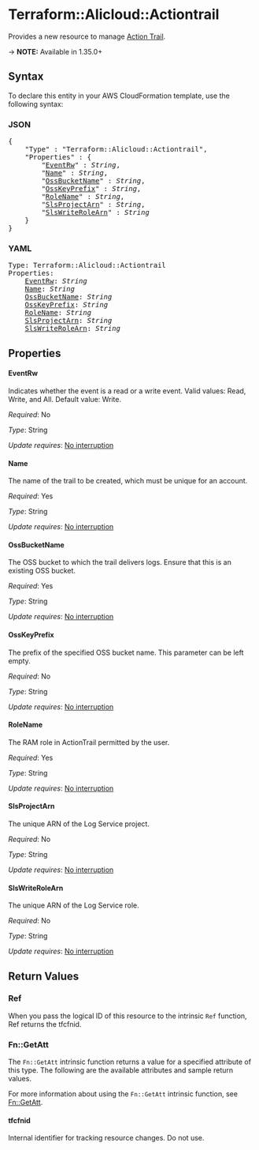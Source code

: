 # Terraform::Alicloud::Actiontrail

Provides a new resource to manage [Action Trail](https://www.alibabacloud.com/help/doc-detail/28804.htm).

-> **NOTE:** Available in 1.35.0+

## Syntax

To declare this entity in your AWS CloudFormation template, use the following syntax:

### JSON

<pre>
{
    "Type" : "Terraform::Alicloud::Actiontrail",
    "Properties" : {
        "<a href="#eventrw" title="EventRw">EventRw</a>" : <i>String</i>,
        "<a href="#name" title="Name">Name</a>" : <i>String</i>,
        "<a href="#ossbucketname" title="OssBucketName">OssBucketName</a>" : <i>String</i>,
        "<a href="#osskeyprefix" title="OssKeyPrefix">OssKeyPrefix</a>" : <i>String</i>,
        "<a href="#rolename" title="RoleName">RoleName</a>" : <i>String</i>,
        "<a href="#slsprojectarn" title="SlsProjectArn">SlsProjectArn</a>" : <i>String</i>,
        "<a href="#slswriterolearn" title="SlsWriteRoleArn">SlsWriteRoleArn</a>" : <i>String</i>
    }
}
</pre>

### YAML

<pre>
Type: Terraform::Alicloud::Actiontrail
Properties:
    <a href="#eventrw" title="EventRw">EventRw</a>: <i>String</i>
    <a href="#name" title="Name">Name</a>: <i>String</i>
    <a href="#ossbucketname" title="OssBucketName">OssBucketName</a>: <i>String</i>
    <a href="#osskeyprefix" title="OssKeyPrefix">OssKeyPrefix</a>: <i>String</i>
    <a href="#rolename" title="RoleName">RoleName</a>: <i>String</i>
    <a href="#slsprojectarn" title="SlsProjectArn">SlsProjectArn</a>: <i>String</i>
    <a href="#slswriterolearn" title="SlsWriteRoleArn">SlsWriteRoleArn</a>: <i>String</i>
</pre>

## Properties

#### EventRw

Indicates whether the event is a read or a write event. Valid values: Read, Write, and All. Default value: Write.

_Required_: No

_Type_: String

_Update requires_: [No interruption](https://docs.aws.amazon.com/AWSCloudFormation/latest/UserGuide/using-cfn-updating-stacks-update-behaviors.html#update-no-interrupt)

#### Name

The name of the trail to be created, which must be unique for an account.

_Required_: Yes

_Type_: String

_Update requires_: [No interruption](https://docs.aws.amazon.com/AWSCloudFormation/latest/UserGuide/using-cfn-updating-stacks-update-behaviors.html#update-no-interrupt)

#### OssBucketName

The OSS bucket to which the trail delivers logs. Ensure that this is an existing OSS bucket.

_Required_: Yes

_Type_: String

_Update requires_: [No interruption](https://docs.aws.amazon.com/AWSCloudFormation/latest/UserGuide/using-cfn-updating-stacks-update-behaviors.html#update-no-interrupt)

#### OssKeyPrefix

The prefix of the specified OSS bucket name. This parameter can be left empty.

_Required_: No

_Type_: String

_Update requires_: [No interruption](https://docs.aws.amazon.com/AWSCloudFormation/latest/UserGuide/using-cfn-updating-stacks-update-behaviors.html#update-no-interrupt)

#### RoleName

The RAM role in ActionTrail permitted by the user.

_Required_: Yes

_Type_: String

_Update requires_: [No interruption](https://docs.aws.amazon.com/AWSCloudFormation/latest/UserGuide/using-cfn-updating-stacks-update-behaviors.html#update-no-interrupt)

#### SlsProjectArn

The unique ARN of the Log Service project.

_Required_: No

_Type_: String

_Update requires_: [No interruption](https://docs.aws.amazon.com/AWSCloudFormation/latest/UserGuide/using-cfn-updating-stacks-update-behaviors.html#update-no-interrupt)

#### SlsWriteRoleArn

The unique ARN of the Log Service role.

_Required_: No

_Type_: String

_Update requires_: [No interruption](https://docs.aws.amazon.com/AWSCloudFormation/latest/UserGuide/using-cfn-updating-stacks-update-behaviors.html#update-no-interrupt)

## Return Values

### Ref

When you pass the logical ID of this resource to the intrinsic `Ref` function, Ref returns the tfcfnid.

### Fn::GetAtt

The `Fn::GetAtt` intrinsic function returns a value for a specified attribute of this type. The following are the available attributes and sample return values.

For more information about using the `Fn::GetAtt` intrinsic function, see [Fn::GetAtt](https://docs.aws.amazon.com/AWSCloudFormation/latest/UserGuide/intrinsic-function-reference-getatt.html).

#### tfcfnid

Internal identifier for tracking resource changes. Do not use.

